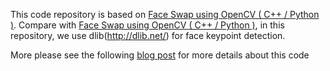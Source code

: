 This code repository is based on [Face Swap using OpenCV ( C++ / Python )](https://www.learnopencv.com/face-swap-using-opencv-c-python/).
Compare with [Face Swap using OpenCV ( C++ / Python )](https://www.learnopencv.com/face-swap-using-opencv-c-python/), in this repository, we use dlib(http://dlib.net/) for face keypoint detection.

More please see the following [blog post](https://www.learnopencv.com/face-swap-using-opencv-c-python/) for more details about this code
